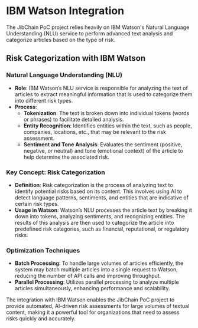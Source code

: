 # IBM Watson Integration

The JibChain PoC project relies heavily on IBM Watson's Natural Language Understanding (NLU) service to perform advanced text analysis and categorize articles based on the type of risk.

## Risk Categorization with IBM Watson

### Natural Language Understanding (NLU)
- **Role**: IBM Watson’s NLU service is responsible for analyzing the text of articles to extract meaningful information that is used to categorize them into different risk types.
- **Process**:
  - **Tokenization**: The text is broken down into individual tokens (words or phrases) to facilitate detailed analysis.
  - **Entity Recognition**: Identifies entities within the text, such as people, companies, locations, etc., that may be relevant to the risk assessment.
  - **Sentiment and Tone Analysis**: Evaluates the sentiment (positive, negative, or neutral) and tone (emotional context) of the article to help determine the associated risk.

### Key Concept: Risk Categorization
- **Definition**: Risk categorization is the process of analyzing text to identify potential risks based on its content. This involves using AI to detect language patterns, sentiments, and entities that are indicative of certain risk types.
- **Usage in Watson**: Watson’s NLU processes the article text by breaking it down into tokens, analyzing sentiments, and recognizing entities. The results of this analysis are then used to categorize the article into predefined risk categories, such as financial, reputational, or regulatory risks.

### Optimization Techniques
- **Batch Processing**: To handle large volumes of articles efficiently, the system may batch multiple articles into a single request to Watson, reducing the number of API calls and improving throughput.
- **Parallel Processing**: Utilizes parallel processing to analyze multiple articles simultaneously, enhancing performance and scalability.

The integration with IBM Watson enables the JibChain PoC project to provide automated, AI-driven risk assessments for large volumes of textual content, making it a powerful tool for organizations that need to assess risks quickly and accurately.
